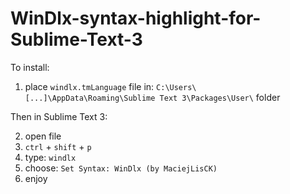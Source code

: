 # WinDlx-syntax-highlight-for-Sublime-Text-3

To install:

1. place `windlx.tmLanguage` file in: `C:\Users\[...]\AppData\Roaming\Sublime Text 3\Packages\User\` folder

Then in Sublime Text 3:

2. open file
3. `ctrl` + `shift` + `p`
4. type: `windlx`
5. choose: `Set Syntax: WinDlx (by MaciejLisCK)`
6. enjoy
